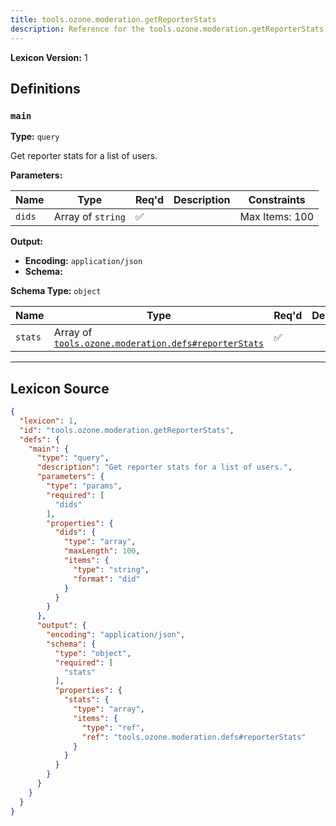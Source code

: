 ```yaml
---
title: tools.ozone.moderation.getReporterStats
description: Reference for the tools.ozone.moderation.getReporterStats lexicon
---
```

**Lexicon Version:** 1

## Definitions

<a name="main"></a>
### `main`

**Type:** `query`

Get reporter stats for a list of users.

**Parameters:**

| Name | Type | Req'd  | Description | Constraints |
|------|------|----------|-------------|-------------|
| `dids` | Array of `string` | ✅  |  | Max Items: 100 |
**Output:**

- **Encoding:** `application/json`
- **Schema:**

**Schema Type:** `object`

| Name | Type | Req'd  | Description | Constraints |
|------|------|----------|-------------|-------------|
| `stats` | Array of [`tools.ozone.moderation.defs#reporterStats`](/tools/ozone/moderation/defs#reporterStats) | ✅  |  |  |

---

## Lexicon Source
```json
{
  "lexicon": 1,
  "id": "tools.ozone.moderation.getReporterStats",
  "defs": {
    "main": {
      "type": "query",
      "description": "Get reporter stats for a list of users.",
      "parameters": {
        "type": "params",
        "required": [
          "dids"
        ],
        "properties": {
          "dids": {
            "type": "array",
            "maxLength": 100,
            "items": {
              "type": "string",
              "format": "did"
            }
          }
        }
      },
      "output": {
        "encoding": "application/json",
        "schema": {
          "type": "object",
          "required": [
            "stats"
          ],
          "properties": {
            "stats": {
              "type": "array",
              "items": {
                "type": "ref",
                "ref": "tools.ozone.moderation.defs#reporterStats"
              }
            }
          }
        }
      }
    }
  }
}
```
